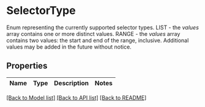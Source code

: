 # SelectorType

Enum representing the currently supported selector types.  LIST - the *values* array contains one or more distinct values.  RANGE - the *values* array contains two values: the start and end of the range, inclusive.  Additional values may be added in the future without notice. 

## Properties
Name | Type | Description | Notes
------------ | ------------- | ------------- | -------------

[[Back to Model list]](../README.md#documentation-for-models) [[Back to API list]](../README.md#documentation-for-api-endpoints) [[Back to README]](../README.md)


